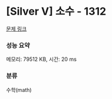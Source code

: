 # [Silver V] 소수 - 1312 

[문제 링크](https://www.acmicpc.net/problem/1312) 

### 성능 요약

메모리: 79512 KB, 시간: 20 ms

### 분류

수학(math)

